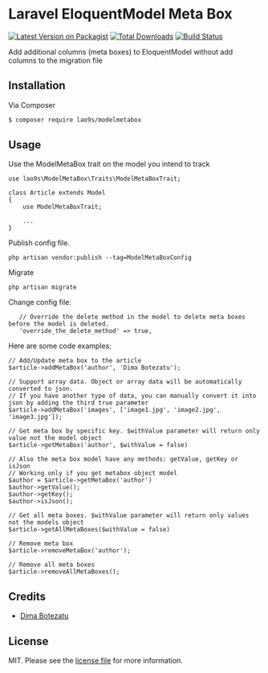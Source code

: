 # Laravel EloquentModel Meta Box

[![Latest Version on Packagist][ico-version]][link-packagist]
[![Total Downloads][ico-downloads]][link-downloads]
[![Build Status][ico-travis]][link-travis]

Add additional columns (meta boxes) to EloquentModel without add columns to the migration file

## Installation

Via Composer

``` bash
$ composer require lao9s/modelmetabox
```

## Usage

Use the ModelMetaBox trait on the model you intend to track

    use lao9s\ModelMetaBox\Traits\ModelMetaBoxTrait;
    
    class Article extends Model
    {
        use ModelMetaBoxTrait;
    
        ...
    }

Publish config file.
    
    php artisan vendor:publish --tag=ModelMetaBoxConfig
    
Migrate

    php artisan migrate    
    
Change config file:

       // Override the delete method in the model to delete meta boxes before the model is deleted.
       'override_the_delete_method' => true,

Here are some code examples:

    // Add/Update meta box to the article
    $article->addMetaBox('author', 'Dima Botezatu');
    
    // Support array data. Object or array data will be automatically converted to json. 
    // If you have another type of data, you can manually convert it into json by adding the third true parameter
    $article->addMetaBox('images', ['image1.jpg', 'image2.jpg', 'image3.jpg']);
    
    // Get meta box by specific key. $withValue parameter will return only value not the model object
    $article->getMetaBox('author', $withValue = false)
    
    // Also the meta box model have any methods: getValue, getKey or isJson
    // Working only if you get metabox object model
    $author = $article->getMetaBox('author')
    $author->getValue();
    $author->getKey();
    $author->isJson();
    
    // Get all meta boxes. $withValue parameter will return only values not the models object
    $article->getAllMetaBoxes($withValue = false)
    
    // Remove meta box
    $article->removeMetaBox('author');
    
    // Remove all meta boxes
    $article->removeAllMetaBoxes();
    
## Credits

- [Dima Botezatu][link-author]

## License

MIT. Please see the [license file](license.md) for more information.

[ico-version]: https://img.shields.io/packagist/v/lao9s/modelmetabox.svg?style=flat-square
[ico-downloads]: https://img.shields.io/packagist/dt/lao9s/modelmetabox.svg?style=flat-square
[ico-travis]: https://img.shields.io/travis/lao9s/modelmetabox/master.svg?style=flat-square
[ico-styleci]: https://styleci.io/repos/12345678/shield

[link-packagist]: https://packagist.org/packages/lao9s/modelmetabox
[link-downloads]: https://packagist.org/packages/lao9s/modelmetabox
[link-travis]: https://travis-ci.org/lao9s/modelmetabox
[link-author]: https://github.com/lao9s
